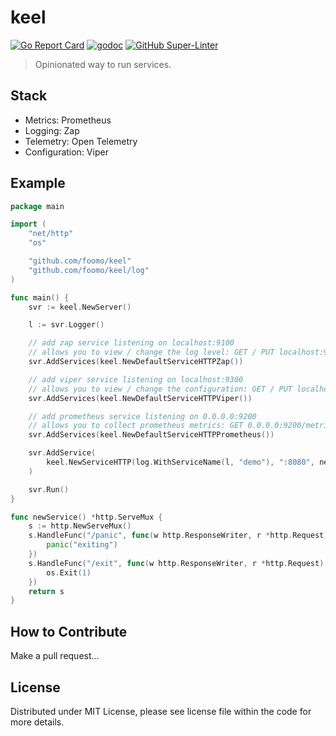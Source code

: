 # keel

[![Go Report Card](https://goreportcard.com/badge/github.com/foomo/keel)](https://goreportcard.com/report/github.com/foomo/keel)
[![godoc](https://godoc.org/github.com/foomo/keel?status.svg)](https://godoc.org/github.com/foomo/keel)
[![GitHub Super-Linter](https://github.com/foomo/keel/workflows/CI/badge.svg)](https://github.com/marketplace/actions/super-linter)


> Opinionated way to run services.

## Stack

- Metrics:        Prometheus
- Logging:        Zap
- Telemetry:      Open Telemetry
- Configuration:  Viper

## Example

```go
package main

import (
	"net/http"
	"os"

	"github.com/foomo/keel"
	"github.com/foomo/keel/log"
)

func main() {
	svr := keel.NewServer()

	l := svr.Logger()

	// add zap service listening on localhost:9100
	// allows you to view / change the log level: GET / PUT localhost:9100/log
	svr.AddServices(keel.NewDefaultServiceHTTPZap())

	// add viper service listening on localhost:9300
	// allows you to view / change the configuration: GET / PUT localhost:9300/config
	svr.AddServices(keel.NewDefaultServiceHTTPViper())

	// add prometheus service listening on 0.0.0.0:9200
	// allows you to collect prometheus metrics: GET 0.0.0.0:9200/metrics
	svr.AddServices(keel.NewDefaultServiceHTTPPrometheus())

	svr.AddService(
		keel.NewServiceHTTP(log.WithServiceName(l, "demo"), ":8080", newService()),
	)

	svr.Run()
}

func newService() *http.ServeMux {
	s := http.NewServeMux()
	s.HandleFunc("/panic", func(w http.ResponseWriter, r *http.Request) {
		panic("exiting")
	})
	s.HandleFunc("/exit", func(w http.ResponseWriter, r *http.Request) {
		os.Exit(1)
	})
	return s
}

```

## How to Contribute

Make a pull request...

## License

Distributed under MIT License, please see license file within the code for more details.
